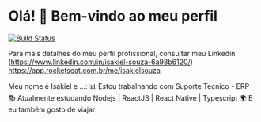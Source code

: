 # Olá! 👋 Bem-vindo ao meu perfil
[![Build Status](https://travis-ci.org/joemccann/dillinger.svg?branch=master)](https://www.linkedin.com/in/isakiel-souza-6a98b6120/)

Para mais detalhes do meu perfil profissional, consultar meu Linkedin (https://www.linkedin.com/in/isakiel-souza-6a98b6120/)
https://app.rocketseat.com.br/me/isakielsouza


Meu nome é Isakiel e ...:
📊 Estou trabalhando com Suporte Tecnico - ERP
📚 Atualmente estudando Nodejs | ReactJS | React Native | Typescript 
🌍 E eu também gosto de viajar

